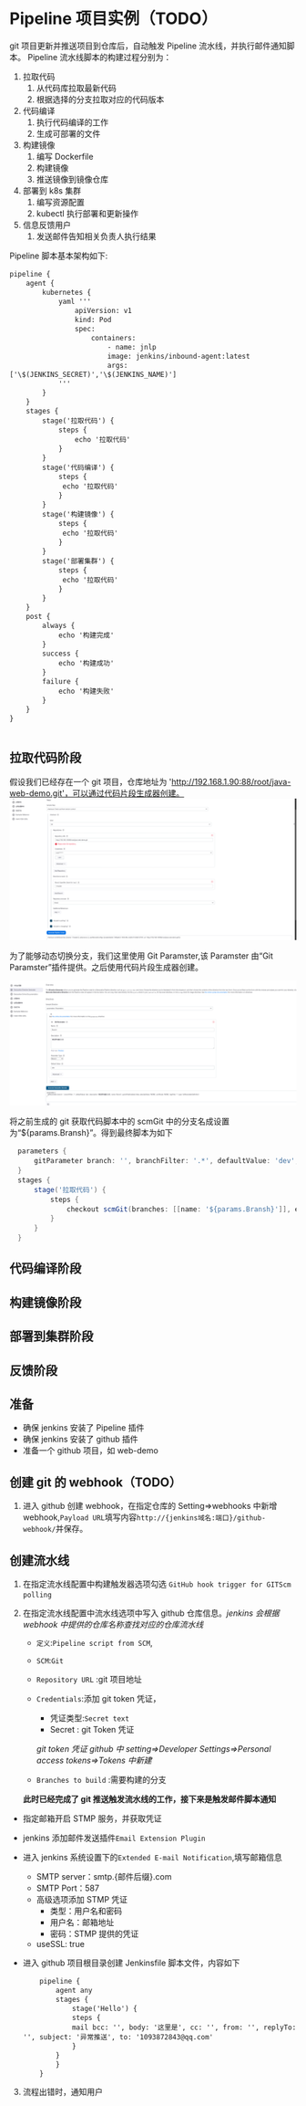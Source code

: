 # Pipeline 项目实例（TODO）

git 项目更新并推送项目到仓库后，自动触发 Pipeline 流水线，并执行邮件通知脚本。
Pipeline 流水线脚本的构建过程分别为：

1. 拉取代码
   1. 从代码库拉取最新代码
   2. 根据选择的分支拉取对应的代码版本
2. 代码编译
   1. 执行代码编译的工作
   2. 生成可部署的文件
3. 构建镜像
   1. 编写 Dockerfile
   2. 构建镜像
   3. 推送镜像到镜像仓库
4. 部署到 k8s 集群
   1. 编写资源配置
   2. kubectl 执行部署和更新操作
5. 信息反馈用户
   1. 发送邮件告知相关负责人执行结果

Pipeline 脚本基本架构如下:

```jenkins
pipeline {
    agent {
        kubernetes {
            yaml '''
                apiVersion: v1
                kind: Pod
                spec:
                    containers:
                        - name: jnlp
                        image: jenkins/inbound-agent:latest
                        args: ['\$(JENKINS_SECRET)','\$(JENKINS_NAME)']
            '''
        }
    }
    stages {
        stage('拉取代码') {
            steps {
                echo '拉取代码'
            }
        }
        stage('代码编译') {
            steps {
             echo '拉取代码'
            }
        }
        stage('构建镜像') {
            steps {
             echo '拉取代码'
            }
        }
        stage('部署集群') {
            steps {
             echo '拉取代码'
            }
        }
    }
    post {
        always {
            echo '构建完成'
        }
        success {
            echo '构建成功'
        }
        failure {
            echo '构建失败'
        }
    }
}


```

## 拉取代码阶段

假设我们已经存在一个 git 项目，仓库地址为 'http://192.168.1.90:88/root/java-web-demo.git'，可以通过代码片段生成器创建。
![获取代码](./img/PipelineDemo_git.png)

为了能够动态切换分支，我们这里使用 Git Paramster,该 Paramster 由“Git Paramster”插件提供。之后使用代码片段生成器创建。

![获取代码](./img/PipelineDemo_gitBranch.png)

将之前生成的 git 获取代码脚本中的 scmGit 中的分支名成设置为“${params.Bransh}”。得到最终脚本为如下

```Groovy
  parameters {
      gitParameter branch: '', branchFilter: '.*', defaultValue: 'dev', description: '请选择构建的分支', name: 'Branch', quickFilterEnabled: false, selectedValue: 'NONE', sortMode: 'NONE', tagFilter: '*', type: 'GitParameterDefinition'
  }
  stages {
      stage('拉取代码') {
          steps {
              checkout scmGit(branches: [[name: '${params.Bransh}']], extensions: [], userRemoteConfigs: [[credentialsId: '545aa6c3-1436-44cc-b226-01c9d6212734', url: 'http://192.168.1.90:88/root/java-web-demo.git']])
          }
      }
  }
```

## 代码编译阶段

## 构建镜像阶段

## 部署到集群阶段

## 反馈阶段

## 准备

- 确保 jenkins 安装了 Pipeline 插件
- 确保 jenkins 安装了 github 插件
- 准备一个 github 项目，如 web-demo

## 创建 git 的 webhook（TODO）

1. 进入 github 创建 webhook，在指定仓库的 Setting=>webhooks 中新增 webhook,`Payload URL`填写内容`http://{jenkins域名:端口}/github-webhook/`并保存。

## 创建流水线

1. 在指定流水线配置中构建触发器选项勾选 `GitHub hook trigger for GITScm polling`
2. 在指定流水线配置中流水线选项中写入 github 仓库信息。_jenkins 会根据 webhook 中提供的仓库名称查找对应的仓库流水线_

   - `定义`:`Pipeline script from SCM`,
   - `SCM`:`Git`
   - `Repository URL` :git 项目地址
   - `Credentials`:添加 git token 凭证，

     - 凭证类型:`Secret text`
     - Secret : git Token 凭证

     _git token 凭证 github 中 setting=>Developer Settings=>Personal access tokens=>Tokens 中新建_

   - `Branches to build` :需要构建的分支

   **此时已经完成了 git 推送触发流水线的工作，接下来是触发邮件脚本通知**

- 指定邮箱开启 STMP 服务，并获取凭证
- jenkins 添加邮件发送插件`Email Extension Plugin`
- 进入 jenkins 系统设置下的`Extended E-mail Notification`,填写邮箱信息
  - SMTP server：smtp.{邮件后缀}.com
  - SMTP Port：587
  - 高级选项添加 STMP 凭证
    - 类型：用户名和密码
    - 用户名：邮箱地址
    - 密码：STMP 提供的凭证
  - useSSL: true
- 进入 github 项目根目录创建 Jenkinsfile 脚本文件，内容如下

  ```
      pipeline {
          agent any
          stages {
              stage('Hello') {
              steps {
              mail bcc: '', body: '这里是', cc: '', from: '', replyTo: '', subject: '异常推送', to: '1093872843@qq.com'
              }
          }
          }
      }

  ```

3. 流程出错时，通知用户
